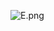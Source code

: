 ![E.png](https://github.com/Tan12d/Oracle-Database-Problems/assets/100254217/77748498-919d-4850-98a7-faa6cf536d23)
